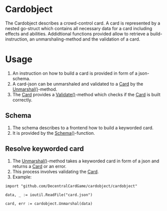 # Cardobject
The Cardobject describes a crowd-control card. A card is represented by a nested go-struct which contains all necessary data for a card including effects and abilities.
Addidtional functions provided allow to retrieve a build-instruction, an unmarshaling-method and the validation of a card.

# Usage
1. An instruction on how to build a card is provided in form of a json-schema.
2. A card-json can be unmarshaled and validated to a [Card](card.go#L7) by the [Unmarshal()](unmarshal.go#L5)-method.
3. The [Card](card.go#L7) provides a [Validate()](card.go#L14)-method which checks if the [Card](card.go#L7) is built correctly.

## Schema
1. The schema describes to a frontend how to build a keyworded card.
2. It is provided by the [Schema()](schema.go#L7)-function.

## Resolve keyworded card
1. The [Unmarshal()](unmarshal.go#L5)-method takes a keyworded card in form of a json and returns a [Card](card.go#L7) or an error.
2. This process involves validating the [Card](card.go#L7).
4. Example:
```golang
import "github.com/DecentralCardGame/cardobject/cardobject"

data, _ := ioutil.ReadFile("card.json")
  
card, err := cardobject.Unmarshal(data)
```
